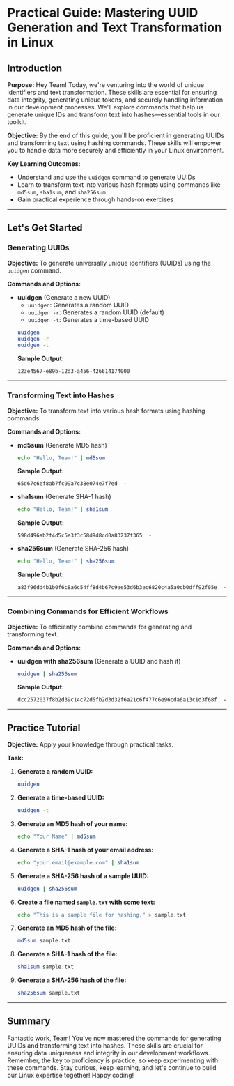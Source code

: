 # Practical Guide: Mastering UUID Generation and Text Transformation in Linux

## Introduction

**Purpose:**
Hey Team! Today, we're venturing into the world of unique identifiers and text transformation. These skills are essential for ensuring data integrity, generating unique tokens, and securely handling information in our development processes. We'll explore commands that help us generate unique IDs and transform text into hashes—essential tools in our toolkit.

**Objective:**
By the end of this guide, you'll be proficient in generating UUIDs and transforming text using hashing commands. These skills will empower you to handle data more securely and efficiently in your Linux environment.

**Key Learning Outcomes:**

- Understand and use the `uuidgen` command to generate UUIDs
- Learn to transform text into various hash formats using commands like `md5sum`, `sha1sum`, and `sha256sum`
- Gain practical experience through hands-on exercises

---

## Let's Get Started

### Generating UUIDs

**Objective:**
To generate universally unique identifiers (UUIDs) using the `uuidgen` command.

**Commands and Options:**

- **uuidgen** (Generate a new UUID)
  - `uuidgen`: Generates a random UUID
  - `uuidgen -r`: Generates a random UUID (default)
  - `uuidgen -t`: Generates a time-based UUID
  ```bash
  uuidgen
  uuidgen -r
  uuidgen -t
  ```
  **Sample Output:**
  ```plaintext
  123e4567-e89b-12d3-a456-426614174000
  ```

---

### Transforming Text into Hashes

**Objective:**
To transform text into various hash formats using hashing commands.

**Commands and Options:**

- **md5sum** (Generate MD5 hash)
  ```bash
  echo "Hello, Team!" | md5sum
  ```
  **Sample Output:**
  ```plaintext
  65d67c6ef8ab7fc99a7c38e074e7f7ed  -
  ```

- **sha1sum** (Generate SHA-1 hash)
  ```bash
  echo "Hello, Team!" | sha1sum
  ```
  **Sample Output:**
  ```plaintext
  598d496ab2f4d5c5e3f3c58d9d8cd0a83237f365  -
  ```

- **sha256sum** (Generate SHA-256 hash)
  ```bash
  echo "Hello, Team!" | sha256sum
  ```
  **Sample Output:**
  ```plaintext
  a83f96dd4b1b0f6c8a6c54ff8d4b67c9ae53d6b3ec6820c4a5a0cb0dff92f05e  -
  ```

---

### Combining Commands for Efficient Workflows

**Objective:**
To efficiently combine commands for generating and transforming text.

**Commands and Options:**

- **uuidgen with sha256sum** (Generate a UUID and hash it)
  ```bash
  uuidgen | sha256sum
  ```
  **Sample Output:**
  ```plaintext
  dcc2572037f8b2d39c14c72d5fb2d3d32f6a21c6f477c6e96cda6a13c1d3f68f  -
  ```

---

## Practice Tutorial

**Objective:**
Apply your knowledge through practical tasks.

**Task:**

1. **Generate a random UUID:**
   ```bash
   uuidgen
   ```

2. **Generate a time-based UUID:**
   ```bash
   uuidgen -t
   ```

3. **Generate an MD5 hash of your name:**
   ```bash
   echo "Your Name" | md5sum
   ```

4. **Generate a SHA-1 hash of your email address:**
   ```bash
   echo "your.email@example.com" | sha1sum
   ```

5. **Generate a SHA-256 hash of a sample UUID:**
   ```bash
   uuidgen | sha256sum
   ```

6. **Create a file named `sample.txt` with some text:**
   ```bash
   echo "This is a sample file for hashing." > sample.txt
   ```

7. **Generate an MD5 hash of the file:**
   ```bash
   md5sum sample.txt
   ```

8. **Generate a SHA-1 hash of the file:**
   ```bash
   sha1sum sample.txt
   ```

9. **Generate a SHA-256 hash of the file:**
    ```bash
    sha256sum sample.txt
    ```

---

## Summary

Fantastic work, Team! You've now mastered the commands for generating UUIDs and transforming text into hashes. These skills are crucial for ensuring data uniqueness and integrity in our development workflows. Remember, the key to proficiency is practice, so keep experimenting with these commands. Stay curious, keep learning, and let's continue to build our Linux expertise together! Happy coding!
